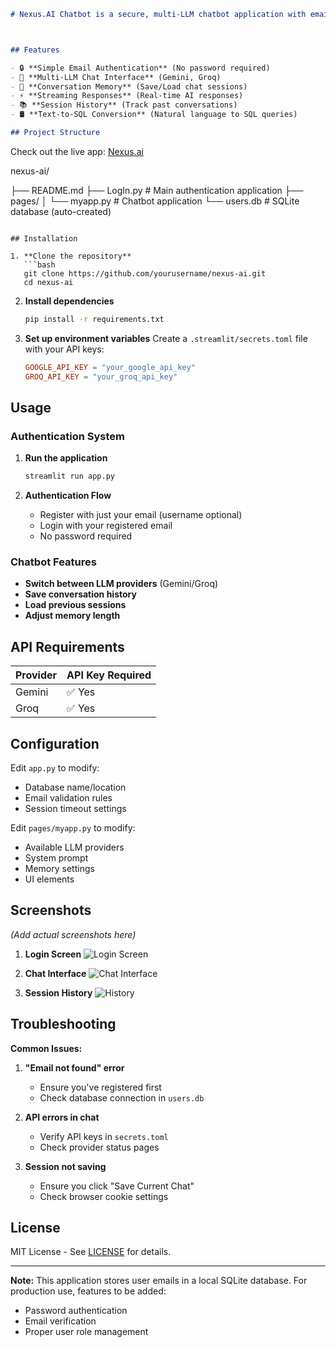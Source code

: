 




```markdown
# Nexus.AI Chatbot is a secure, multi-LLM chatbot application with email-based authentication and conversation history.



## Features

- 🔒 **Simple Email Authentication** (No password required)
- 💬 **Multi-LLM Chat Interface** (Gemini, Groq)
- 🧠 **Conversation Memory** (Save/Load chat sessions)
- ⚡ **Streaming Responses** (Real-time AI responses)
- 📚 **Session History** (Track past conversations)
- 🛢️ **Text-to-SQL Conversion** (Natural language to SQL queries)

## Project Structure

```
Check out the live app: [Nexus.ai](https://nexusbot.streamlit.app/NexusAI)

nexus-ai/

├── README.md
├── LogIn.py               # Main authentication application
├── pages/
│   └── myapp.py         # Chatbot application
└── users.db             # SQLite database (auto-created)
```

## Installation

1. **Clone the repository**
   ```bash
   git clone https://github.com/yourusername/nexus-ai.git
   cd nexus-ai
   ```

2. **Install dependencies**
   ```bash
   pip install -r requirements.txt
   ```

3. **Set up environment variables**
   Create a `.streamlit/secrets.toml` file with your API keys:
   ```toml
   GOOGLE_API_KEY = "your_google_api_key"
   GROQ_API_KEY = "your_groq_api_key"
   ```

## Usage

### Authentication System

1. **Run the application**
   ```bash
   streamlit run app.py
   ```

2. **Authentication Flow**
   - Register with just your email (username optional)
   - Login with your registered email
   - No password required

### Chatbot Features

- **Switch between LLM providers** (Gemini/Groq)
- **Save conversation history**
- **Load previous sessions**
- **Adjust memory length**

## API Requirements

| Provider | API Key Required |
|----------|------------------|
| Gemini   | ✅ Yes           |
| Groq     | ✅ Yes           |

## Configuration

Edit `app.py` to modify:
- Database name/location
- Email validation rules
- Session timeout settings

Edit `pages/myapp.py` to modify:
- Available LLM providers
- System prompt
- Memory settings
- UI elements

## Screenshots

*(Add actual screenshots here)*

1. **Login Screen**
   ![Login Screen](screenshots/login.png)

2. **Chat Interface**
   ![Chat Interface](screenshots/chat.png)

3. **Session History**
   ![History](screenshots/history.png)

## Troubleshooting

**Common Issues:**

1. **"Email not found" error**
   - Ensure you've registered first
   - Check database connection in `users.db`

2. **API errors in chat**
   - Verify API keys in `secrets.toml`
   - Check provider status pages

3. **Session not saving**
   - Ensure you click "Save Current Chat"
   - Check browser cookie settings

## License

MIT License - See [LICENSE](LICENSE) for details.

---

**Note:** This application stores user emails in a local SQLite database. For production use, features to be added:
- Password authentication
- Email verification
- Proper user role management
```



